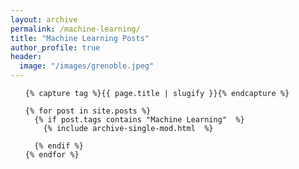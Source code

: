 ```yaml
---
layout: archive
permalink: /machine-learning/
title: "Machine Learning Posts"
author_profile: true
header:
  image: "/images/grenoble.jpeg"
---
```


<div>

  <ul class="post-list">

    {% capture tag %}{{ page.title | slugify }}{% endcapture %}

    {% for post in site.posts %}
      {% if post.tags contains "Machine Learning"  %}
        {% include archive-single-mod.html  %}

      {% endif %}
    {% endfor %}

  </ul>

</div>

